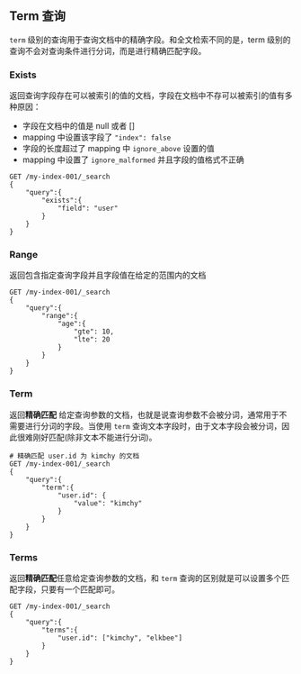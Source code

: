 ## Term 查询

`term` 级别的查询用于查询文档中的精确字段。和全文检索不同的是，term 级别的查询不会对查询条件进行分词，而是进行精确匹配字段。

### Exists

返回查询字段存在可以被索引的值的文档，字段在文档中不存可以被索引的值有多种原因：

- 字段在文档中的值是 null 或者 []
- mapping 中设置该字段了 `"index": false`
- 字段的长度超过了 mapping 中 `ignore_above` 设置的值
- mapping 中设置了 `ignore_malformed` 并且字段的值格式不正确

```shell
GET /my-index-001/_search
{
	"query":{
		"exists":{
			"field": "user"
		}
	}
}
```



### Range

返回包含指定查询字段并且字段值在给定的范围内的文档

```shell
GET /my-index-001/_search
{
	"query":{
		"range":{
			"age":{
				"gte": 10,
				"lte": 20
			}
		}
	}
}
```



### Term

返回**精确匹配** 给定查询参数的文档，也就是说查询参数不会被分词，通常用于不需要进行分词的字段。当使用 `term` 查询文本字段时，由于文本字段会被分词，因此很难刚好匹配(除非文本不能进行分词)。

```shell
# 精确匹配 user.id 为 kimchy 的文档
GET /my-index-001/_search
{
	"query":{
		"term":{
			"user.id": {
				"value": "kimchy"
			}
		}
	}
}
```

### Terms

返回**精确匹配**任意给定查询参数的文档，和 `term` 查询的区别就是可以设置多个匹配字段，只要有一个匹配即可。

```shell
GET /my-index-001/_search
{
	"query":{
		"terms":{
			"user.id": ["kimchy", "elkbee"]
		}
	}
}
```

